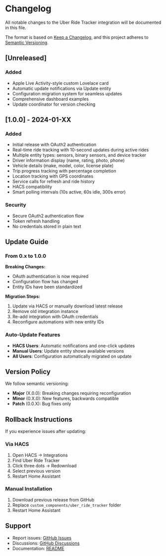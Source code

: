 # Changelog

All notable changes to the Uber Ride Tracker integration will be documented in this file.

The format is based on [Keep a Changelog](https://keepachangelog.com/en/1.0.0/),
and this project adheres to [Semantic Versioning](https://semver.org/spec/v2.0.0.html).

## [Unreleased]

### Added
- Apple Live Activity-style custom Lovelace card
- Automatic update notifications via Update entity
- Configuration migration system for seamless updates
- Comprehensive dashboard examples
- Update coordinator for version checking

## [1.0.0] - 2024-01-XX

### Added
- Initial release with OAuth2 authentication
- Real-time ride tracking with 10-second updates during active rides
- Multiple entity types: sensors, binary sensors, and device tracker
- Driver information display (name, rating, photo, phone)
- Vehicle details (make, model, color, license plate)
- Trip progress tracking with percentage completion
- Location tracking with GPS coordinates
- Service calls for refresh and ride history
- HACS compatibility
- Smart polling intervals (10s active, 60s idle, 300s error)

### Security
- Secure OAuth2 authentication flow
- Token refresh handling
- No credentials stored in plain text

## Update Guide

### From 0.x to 1.0.0
**Breaking Changes:**
- OAuth authentication is now required
- Configuration flow has changed
- Entity IDs have been standardized

**Migration Steps:**
1. Update via HACS or manually download latest release
2. Remove old integration instance
3. Re-add integration with OAuth credentials
4. Reconfigure automations with new entity IDs

### Auto-Update Features
- **HACS Users**: Automatic notifications and one-click updates
- **Manual Users**: Update entity shows available versions
- **All Users**: Configuration automatically migrated on update

## Version Policy

We follow semantic versioning:
- **Major** (X.0.0): Breaking changes requiring reconfiguration
- **Minor** (0.X.0): New features, backwards compatible
- **Patch** (0.0.X): Bug fixes only

## Rollback Instructions

If you experience issues after updating:

### Via HACS
1. Open HACS → Integrations
2. Find Uber Ride Tracker
3. Click three dots → Redownload
4. Select previous version
5. Restart Home Assistant

### Manual Installation
1. Download previous release from GitHub
2. Replace `custom_components/uber_ride_tracker` folder
3. Restart Home Assistant

## Support

- Report issues: [GitHub Issues](https://github.com/yourusername/ha-uber-ride-tracker/issues)
- Discussions: [GitHub Discussions](https://github.com/yourusername/ha-uber-ride-tracker/discussions)
- Documentation: [README](README.md)